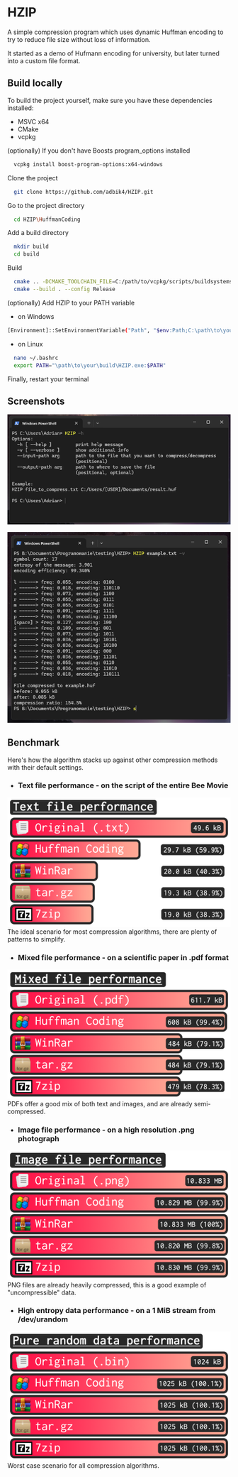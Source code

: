 
# HZIP

A simple compression program which uses dynamic Huffman encoding
to try to reduce file size without loss of information.   

It started as a demo of Hufmann encoding for university, but later turned into a custom file format.
## Build locally

To build the project yourself, make sure you have these dependencies installed:   
- MSVC x64
- CMake
- vcpkg

(optionally) If you don't have Boosts program_options installed
```bash
  vcpkg install boost-program-options:x64-windows
```

Clone the project

```bash
  git clone https://github.com/adbik4/HZIP.git
```

Go to the project directory

```bash
  cd HZIP\HuffmanCoding
```

Add a build directory

```bash
  mkdir build
  cd build
```

Build

```bash
  cmake .. -DCMAKE_TOOLCHAIN_FILE=C:/path/to/vcpkg/scripts/buildsystems/vcpkg.cmake
  cmake --build . --config Release
```
(optionally) Add HZIP to your PATH variable
- on Windows
```bash
[Environment]::SetEnvironmentVariable("Path", "$env:Path;C:\path\to\your\build\Release\", "User")
```
- on Linux
```bash
  nano ~/.bashrc
  export PATH="\path\to\your\build\HZIP.exe:$PATH"
```

Finally, restart your terminal

## Screenshots

![Available Commands](/docs/demo_screenshot.png?raw=true "Available Commands")

![File Analysis](/docs/demo_screenshot2.png?raw=true "File Analysis")


## Benchmark

Here's how the algorithm stacks up against other compression methods with their default settings.

- ### Text file performance - on the script of the entire Bee Movie
![Text Comparison](/docs/text_comparison_alpha.png?raw=true "Text Comparison")
The ideal scenario for most compression algorithms, there are plenty of patterns to simplify.

- ### Mixed file performance - on a scientific paper in .pdf format
![Mixed Comparison](/docs/mixed_comparison_alpha.png?raw=true "Mixed Comparison")
PDFs offer a good mix of both text and images, and are already semi-compressed.

- ### Image file performance - on a high resolution .png photograph
![Image Comparison](/docs/image_comparison_alpha.png?raw=true "Image Comparison")
PNG files are already heavily compressed, this is a good example of "uncompressible" data.

- ### High entropy data performance - on a 1 MiB stream from /dev/urandom
![Random Comparison](/docs/random_comparison_alpha.png?raw=true "Random Comparison")
Worst case scenario for all compression algorithms.
